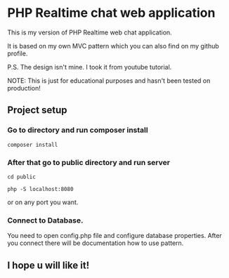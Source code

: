 # PHP Realtime chat web application
This is my version of PHP Realtime web chat application.

It is based on my own MVC pattern which you can also find on my github profile. 

P.S. The design isn't mine. I took it from youtube tutorial.

NOTE: This is just for educational purposes and hasn't been tested on production!

## Project setup
### Go to directory and run composer install
```
composer install
```
### After that go to public directory and run server
```
cd public
```
```
php -S localhost:8080
```
or on any port you want.

### Connect to Database.
You need to open config.php file and configure database properties.
After you connect there will be documentation how to use pattern.
## I hope u will like it!

